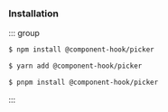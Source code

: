 ### Installation

::: group

```bash [npm]
$ npm install @component-hook/picker
```

```bash [yarn]
$ yarn add @component-hook/picker
```

```bash [pnpm]
$ pnpm install @component-hook/picker
```

:::
